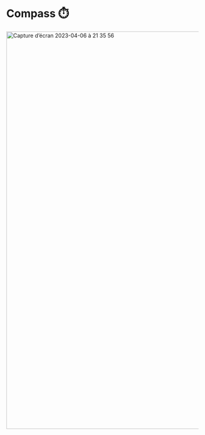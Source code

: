 # Compass ⏱️

<img width="1041" alt="Capture d’écran 2023-04-06 à 21 35 56" src="https://user-images.githubusercontent.com/67638928/230477737-d29870f1-0b55-42c8-9fa1-97123348fb86.png">

